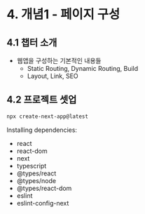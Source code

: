 # 4. 개념1 - 페이지 구성

## 4.1 챕터 소개

- 웹앱을 구성하는 기본적인 내용들
  - Static Routing, Dynamic Routing, Build
  - Layout, Link, SEO

## 4.2 프로젝트 셋업

```bash
npx create-next-app@latest
```

Installing dependencies:

- react
- react-dom
- next
- typescript
- @types/react
- @types/node
- @types/react-dom
- eslint
- eslint-config-next
